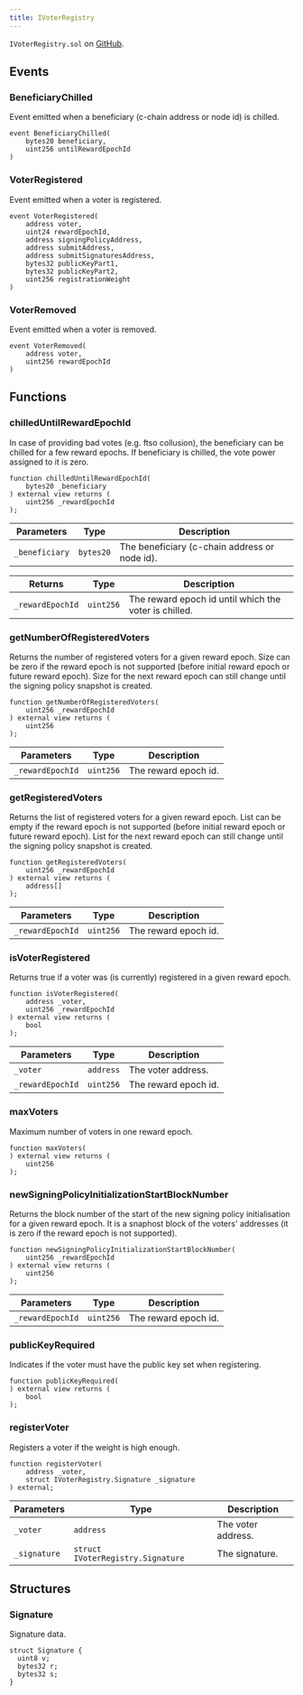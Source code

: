 ```yaml
---
title: IVoterRegistry
---
```


<!-- This is an autogenerated file. Do not edit! -->

`IVoterRegistry.sol` on [GitHub](https://github.com/flare-foundation/flare-smart-contracts-v2/blob/main/contracts/userInterfaces/IVoterRegistry.sol).

## Events

### BeneficiaryChilled

Event emitted when a beneficiary (c-chain address or node id) is chilled.

```solidity
event BeneficiaryChilled(
    bytes20 beneficiary,
    uint256 untilRewardEpochId
)
```

### VoterRegistered

Event emitted when a voter is registered.

```solidity
event VoterRegistered(
    address voter,
    uint24 rewardEpochId,
    address signingPolicyAddress,
    address submitAddress,
    address submitSignaturesAddress,
    bytes32 publicKeyPart1,
    bytes32 publicKeyPart2,
    uint256 registrationWeight
)
```

### VoterRemoved

Event emitted when a voter is removed.

```solidity
event VoterRemoved(
    address voter,
    uint256 rewardEpochId
)
```

## Functions

### chilledUntilRewardEpochId

In case of providing bad votes (e.g. ftso collusion), the beneficiary can be chilled for a few reward epochs.
If beneficiary is chilled, the vote power assigned to it is zero.

```solidity
function chilledUntilRewardEpochId(
    bytes20 _beneficiary
) external view returns (
    uint256 _rewardEpochId
);
```

| Parameters     | Type      | Description                                   |
| -------------- | --------- | --------------------------------------------- |
| `_beneficiary` | `bytes20` | The beneficiary (c-chain address or node id). |

| Returns          | Type      | Description                                           |
| ---------------- | --------- | ----------------------------------------------------- |
| `_rewardEpochId` | `uint256` | The reward epoch id until which the voter is chilled. |

### getNumberOfRegisteredVoters

Returns the number of registered voters for a given reward epoch.
Size can be zero if the reward epoch is not supported (before initial reward epoch or future reward epoch).
Size for the next reward epoch can still change until the signing policy snapshot is created.

```solidity
function getNumberOfRegisteredVoters(
    uint256 _rewardEpochId
) external view returns (
    uint256
);
```

| Parameters       | Type      | Description          |
| ---------------- | --------- | -------------------- |
| `_rewardEpochId` | `uint256` | The reward epoch id. |

### getRegisteredVoters

Returns the list of registered voters for a given reward epoch.
List can be empty if the reward epoch is not supported (before initial reward epoch or future reward epoch).
List for the next reward epoch can still change until the signing policy snapshot is created.

```solidity
function getRegisteredVoters(
    uint256 _rewardEpochId
) external view returns (
    address[]
);
```

| Parameters       | Type      | Description          |
| ---------------- | --------- | -------------------- |
| `_rewardEpochId` | `uint256` | The reward epoch id. |

### isVoterRegistered

Returns true if a voter was (is currently) registered in a given reward epoch.

```solidity
function isVoterRegistered(
    address _voter,
    uint256 _rewardEpochId
) external view returns (
    bool
);
```

| Parameters       | Type      | Description          |
| ---------------- | --------- | -------------------- |
| `_voter`         | `address` | The voter address.   |
| `_rewardEpochId` | `uint256` | The reward epoch id. |

### maxVoters

Maximum number of voters in one reward epoch.

```solidity
function maxVoters(
) external view returns (
    uint256
);
```

### newSigningPolicyInitializationStartBlockNumber

Returns the block number of the start of the new signing policy initialisation for a given reward epoch.
It is a snaphost block of the voters' addresses (it is zero if the reward epoch is not supported).

```solidity
function newSigningPolicyInitializationStartBlockNumber(
    uint256 _rewardEpochId
) external view returns (
    uint256
);
```

| Parameters       | Type      | Description          |
| ---------------- | --------- | -------------------- |
| `_rewardEpochId` | `uint256` | The reward epoch id. |

### publicKeyRequired

Indicates if the voter must have the public key set when registering.

```solidity
function publicKeyRequired(
) external view returns (
    bool
);
```

### registerVoter

Registers a voter if the weight is high enough.

```solidity
function registerVoter(
    address _voter,
    struct IVoterRegistry.Signature _signature
) external;
```

| Parameters   | Type                              | Description        |
| ------------ | --------------------------------- | ------------------ |
| `_voter`     | `address`                         | The voter address. |
| `_signature` | `struct IVoterRegistry.Signature` | The signature.     |

## Structures

### Signature

Signature data.

```solidity
struct Signature {
  uint8 v;
  bytes32 r;
  bytes32 s;
}
```
